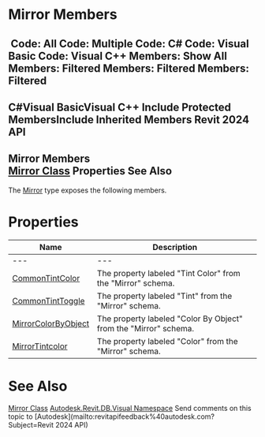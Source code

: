 # Mirror Members

﻿
 Code: All Code: Multiple Code: C# Code: Visual Basic Code: Visual C++  Members: Show All Members: Filtered Members: Filtered Members: Filtered   
---  
C#Visual BasicVisual C++
Include Protected MembersInclude Inherited Members
Revit 2024 API  
---  
Mirror Members  
[Mirror Class](33b7a72f-3540-6c87-02aa-84699737f431.md "Mirror Class") Properties See Also  
---  
The [Mirror](33b7a72f-3540-6c87-02aa-84699737f431.md "Mirror Class") type exposes the following members.
# Properties
| Name | Description |
| --- | --- |
| --- | --- | --- |
| [CommonTintColor](2db42e4a-dd06-8d72-3198-8527c70d2d26.md "CommonTintColor Property") | The property labeled "Tint Color" from the "Mirror" schema. |
| [CommonTintToggle](cf99b544-7884-b3f7-963c-883b0b71e4fc.md "CommonTintToggle Property") | The property labeled "Tint" from the "Mirror" schema. |
| [MirrorColorByObject](802921a5-2f13-ed30-e3cc-7def3fdb9b85.md "MirrorColorByObject Property") | The property labeled "Color By Object" from the "Mirror" schema. |
| [MirrorTintcolor](dcb703ca-aae0-214e-c003-ad5d9c68ac6d.md "MirrorTintcolor Property") | The property labeled "Color" from the "Mirror" schema. |

# See Also
[Mirror Class](33b7a72f-3540-6c87-02aa-84699737f431.md "Mirror Class")
[Autodesk.Revit.DB.Visual Namespace](f5a10581-6ac2-be19-0e32-f87d05bc8b83.md "Autodesk.Revit.DB.Visual Namespace")
Send comments on this topic to [Autodesk](mailto:revitapifeedback%40autodesk.com?Subject=Revit 2024 API)